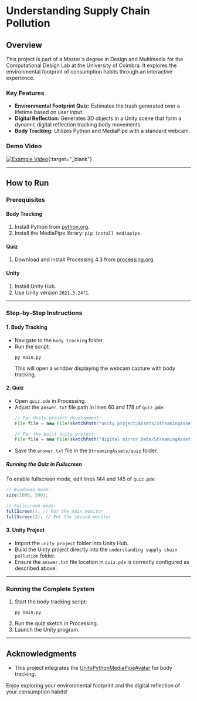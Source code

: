 # Understanding Supply Chain Pollution

## Overview
This project is part of a Master's degree in Design and Multimedia for the Computational Design Lab at the University of Coimbra. It explores the environmental footprint of consumption habits through an interactive experience.

### Key Features
- **Environmental Footprint Quiz:** Estimates the trash generated over a lifetime based on user input.
- **Digital Reflection:** Generates 3D objects in a Unity scene that form a dynamic digital reflection tracking body movements.
- **Body Tracking:** Utilizes Python and MediaPipe with a standard webcam.


### Demo Video
[![Example Video](https://img.youtube.com/vi/L1JSLO5pwMg/0.jpg)](https://www.youtube.com/watch?v=L1JSLO5pwMg){:target="_blank"}

---

## How to Run

### Prerequisites

#### Body Tracking
1. Install Python from [python.org](https://www.python.org/).
2. Install the MediaPipe library: `pip install mediapipe`.

#### Quiz
1. Download and install Processing 4.3 from [processing.org](https://processing.org/download).

#### Unity
1. Install Unity Hub.
2. Use Unity version `2021.3.24f1`.

---

### Step-by-Step Instructions

#### 1. **Body Tracking**
- Navigate to the `body tracking` folder.
- Run the script:
  ```
  py main.py
  ```
  This will open a window displaying the webcam capture with body tracking.

#### 2. **Quiz**
- Open `quiz.pde` in Processing.
- Adjust the `answer.txt` file path in lines 60 and 178 of `quiz.pde`:
  ```java
  // For Unity project development:
  File file = new File(sketchPath("unity project/Assets/StreamingAssets/quiz/answer.txt"));

  // For the built Unity project:
  File file = new File(sketchPath("digital mirror_Data/StreamingAssets/quiz/answer.txt"));
  ```
- Save the `answer.txt` file in the `StreamingAssets/quiz` folder.

##### Running the Quiz in Fullscreen
To enable fullscreen mode, edit lines 144 and 145 of `quiz.pde`:
```java
// Windowed mode:
size(1000, 500);

// Fullscreen mode:
fullScreen(); // For the main monitor
fullScreen(2); // For the second monitor
```

#### 3. **Unity Project**
- Import the `unity project` folder into Unity Hub.
- Build the Unity project directly into the `understanding supply chain pollution` folder.
- Ensure the `answer.txt` file location in `quiz.pde` is correctly configured as described above.

---

### Running the Complete System
1. Start the body tracking script:
   ```
   py main.py
   ```
2. Run the quiz sketch in Processing.
3. Launch the Unity program.

---

## Acknowledgments
- This project integrates the [UnityPythonMediaPipeAvatar](https://github.com/ganeshsar/UnityPythonMediaPipeAvatar) for body tracking.

Enjoy exploring your environmental footprint and the digital reflection of your consumption habits!
